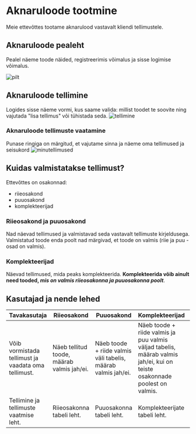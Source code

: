 # Aknaruloode tootmine
Meie ettevõttes tootame aknarulood vastavalt kliendi tellimustele.

## Aknaruloode pealeht
Pealel näeme toode näided, registreerimis võimalus ja sisse logimise võimalus.

![pilt](https://github.com/MartinKemppi/Aknaruloode_tootmine/assets/120181210/6cb408ef-e830-4293-83dd-b49737f4563e)

## Aknaruloode tellimine

Logides sisse näeme vormi, kus saame valida: millist toodet te soovite ning vajutada "lisa tellimus" või tühistada seda.
![tellimine](https://github.com/MartinKemppi/Aknaruloode_tootmine/assets/120181210/e1e47651-36da-427e-b61e-29cca78fe2e4)


### Aknaruloode tellimuste vaatamine

Punase ringiga on märgitud, et vajutame sinna ja näeme oma tellimused ja seisukord
![minutellimused](https://github.com/MartinKemppi/Aknaruloode_tootmine/assets/120181210/a4c99212-3978-43a9-bae6-cb95cb7b37e5)

## Kuidas valmistatakse tellimust?
Ettevõttes on osakonnad:
* riieosakond
* puuosakond
* komplekteerijad

### Riieosakond ja puuosakond
Nad näevad tellimused ja valmistavad seda vastavalt tellimuste kirjeldusega. Valmistatud toode enda poolt nad märgivad, et toode on valmis (riie ja puu -osad on valmis).

### Komplekteerijad
Näevad tellimused, mida peaks komplekteerida. **Komplekteerida võib ainult need tooded, _mis on valmis riieosakonna ja puuosakonna poolt_**.

## Kasutajad ja nende lehed

| Tavakasutaja  | Riieosakond | Puuosakond | Komplekteerijad | Admin |
| ------------- | ------------- | ------------- | ------------- | ------------- |
| Võib vormistada tellimust ja vaadata oma tellimust.  | Näeb tellitud toode, määrab valmis jah/ei.  | Näeb toode + riide valmis väli tabelis, määrab valmis jah/ei. | Näeb toode + riide valmis ja puu valmis väljad tabelis, määrab valmis jah/ei, kui on teiste osakonnade poolest on valmis.  | Võib kustutada tellimused ja näha tellimused. |
| Tellimine ja tellimuste vaatmise leht. | Riieosakonna tabeli leht. | Puuosakonna tabeli leht. | Komplekteerijate tabeli leht. | Admin tabeli leht. |
